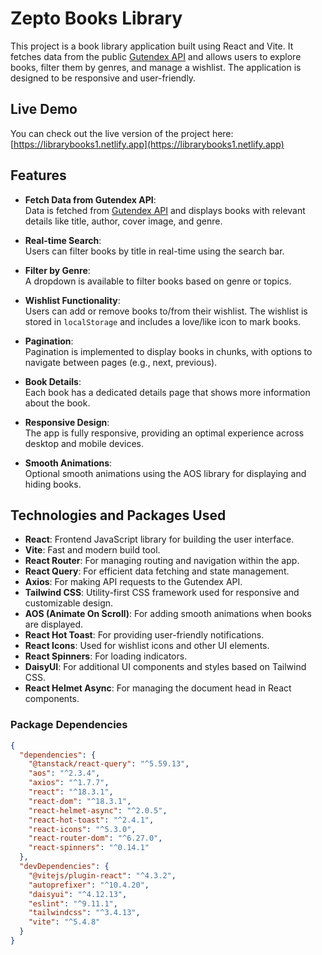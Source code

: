 # Zepto Books Library

This project is a book library application built using React and Vite. It fetches data from the public [Gutendex API](https://gutendex.com/books) and allows users to explore books, filter them by genres, and manage a wishlist. The application is designed to be responsive and user-friendly.

## Live Demo

You can check out the live version of the project here:  
[https://librarybooks1.netlify.app](https://librarybooks1.netlify.app)

## Features

- **Fetch Data from Gutendex API**:  
  Data is fetched from [Gutendex API](https://gutendex.com/books) and displays books with relevant details like title, author, cover image, and genre.
  
- **Real-time Search**:  
  Users can filter books by title in real-time using the search bar.

- **Filter by Genre**:  
  A dropdown is available to filter books based on genre or topics.

- **Wishlist Functionality**:  
  Users can add or remove books to/from their wishlist. The wishlist is stored in `localStorage` and includes a love/like icon to mark books.

- **Pagination**:  
  Pagination is implemented to display books in chunks, with options to navigate between pages (e.g., next, previous).

- **Book Details**:  
  Each book has a dedicated details page that shows more information about the book.

- **Responsive Design**:  
  The app is fully responsive, providing an optimal experience across desktop and mobile devices.

- **Smooth Animations**:  
  Optional smooth animations using the AOS library for displaying and hiding books.

## Technologies and Packages Used

- **React**: Frontend JavaScript library for building the user interface.
- **Vite**: Fast and modern build tool.
- **React Router**: For managing routing and navigation within the app.
- **React Query**: For efficient data fetching and state management.
- **Axios**: For making API requests to the Gutendex API.
- **Tailwind CSS**: Utility-first CSS framework used for responsive and customizable design.
- **AOS (Animate On Scroll)**: For adding smooth animations when books are displayed.
- **React Hot Toast**: For providing user-friendly notifications.
- **React Icons**: Used for wishlist icons and other UI elements.
- **React Spinners**: For loading indicators.
- **DaisyUI**: For additional UI components and styles based on Tailwind CSS.
- **React Helmet Async**: For managing the document head in React components.

### Package Dependencies

```json
{
  "dependencies": {
    "@tanstack/react-query": "^5.59.13",
    "aos": "^2.3.4",
    "axios": "^1.7.7",
    "react": "^18.3.1",
    "react-dom": "^18.3.1",
    "react-helmet-async": "^2.0.5",
    "react-hot-toast": "^2.4.1",
    "react-icons": "^5.3.0",
    "react-router-dom": "^6.27.0",
    "react-spinners": "^0.14.1"
  },
  "devDependencies": {
    "@vitejs/plugin-react": "^4.3.2",
    "autoprefixer": "^10.4.20",
    "daisyui": "^4.12.13",
    "eslint": "^9.11.1",
    "tailwindcss": "^3.4.13",
    "vite": "^5.4.8"
  }
}
